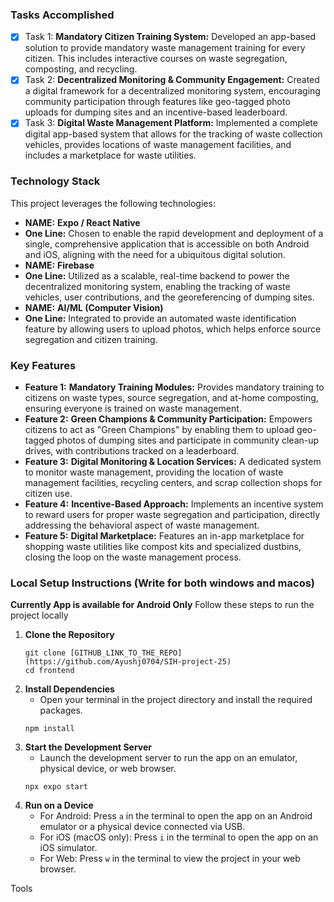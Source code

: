 
### Tasks Accomplished

- [X] Task 1: **Mandatory Citizen Training System:** Developed an app-based solution to provide mandatory waste management training for every citizen. This includes interactive courses on waste segregation, composting, and recycling.
- [x] Task 2: **Decentralized Monitoring & Community Engagement:** Created a digital framework for a decentralized monitoring system, encouraging community participation through features like geo-tagged photo uploads for dumping sites and an incentive-based leaderboard.
- [x] Task 3: **Digital Waste Management Platform:** Implemented a complete digital app-based system that allows for the tracking of waste collection vehicles, provides locations of waste management facilities, and includes a marketplace for waste utilities.

### Technology Stack

This project leverages the following technologies:
- **NAME:** **Expo / React Native**
- **One Line:** Chosen to enable the rapid development and deployment of a single, comprehensive application that is accessible on both Android and iOS, aligning with the need for a ubiquitous digital solution.
- **NAME:** **Firebase**
- **One Line:** Utilized as a scalable, real-time backend to power the decentralized monitoring system, enabling the tracking of waste vehicles, user contributions, and the georeferencing of dumping sites.
- **NAME:** **AI/ML (Computer Vision)**
- **One Line:** Integrated to provide an automated waste identification feature by allowing users to upload photos, which helps enforce source segregation and citizen training.

### Key Features

- **Feature 1:** **Mandatory Training Modules:** Provides mandatory training to citizens on waste types, source segregation, and at-home composting, ensuring everyone is trained on waste management.
- **Feature 2:** **Green Champions & Community Participation:** Empowers citizens to act as "Green Champions" by enabling them to upload geo-tagged photos of dumping sites and participate in community clean-up drives, with contributions tracked on a leaderboard.
- **Feature 3:** **Digital Monitoring & Location Services:** A dedicated system to monitor waste management, providing the location of waste management facilities, recycling centers, and scrap collection shops for citizen use.
- **Feature 4:** **Incentive-Based Approach:** Implements an incentive system to reward users for proper waste segregation and participation, directly addressing the behavioral aspect of waste management.
- **Feature 5:** **Digital Marketplace:** Features an in-app marketplace for shopping waste utilities like compost kits and specialized dustbins, closing the loop on the waste management process.

### Local Setup Instructions (Write for both windows and macos)
**Currently App is available for Android Only**
Follow these steps to run the project locally
1. **Clone the Repository**
    ```
    git clone [GITHUB_LINK_TO_THE_REPO](https://github.com/Ayushj0704/SIH-project-25)
    cd frontend
    ```
2. **Install Dependencies**
    * Open your terminal in the project directory and install the required packages.
    ```
    npm install
    ```
3. **Start the Development Server**
    * Launch the development server to run the app on an emulator, physical device, or web browser.
    ```
    npx expo start
    ```
4. **Run on a Device**
    * For Android: Press `a` in the terminal to open the app on an Android emulator or a physical device connected via USB.
    * For iOS (macOS only): Press `i` in the terminal to open the app on an iOS simulator.
    * For Web: Press `w` in the terminal to view the project in your web browser.











Tools



